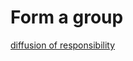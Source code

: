 # Form a group

[diffusion of responsibility](http://en.wikipedia.org/wiki/Diffusion_of_responsibility)
